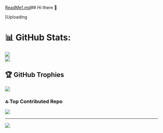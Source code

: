 [ReadMe1.md](https://github.com/user-attachments/files/15934306/ReadMe1.md)## Hi there 👋

<!--
**vuong123s/vuong123s** is a ✨ _special_ ✨ repository because its `README.md` (this file) appears on your GitHub profile.

Here are some ideas to get you started:

- 🔭 I’m currently working on ...
- 🌱 I’m currently learning ...
- 👯 I’m looking to collaborate on ...
- 🤔 I’m looking for help with ...
- 💬 Ask me about ...
- 📫 How to reach me: ...
- 😄 Pronouns: ...
- ⚡ Fun fact: ...
-->
[Uploading 
# 📊 GitHub Stats:
![](https://github-readme-streak-stats.herokuapp.com/?user=vuong123s&theme=dark&hide_border=false)<br/>
![](https://github-readme-stats.vercel.app/api/top-langs/?username=vuong123s&theme=dark&hide_border=false&include_all_commits=false&count_private=false&layout=compact)

## 🏆 GitHub Trophies
![](https://github-profile-trophy.vercel.app/?username=vuong123s&theme=radical&no-frame=false&no-bg=true&margin-w=4)

### 🔝 Top Contributed Repo
![](https://github-contributor-stats.vercel.app/api?username=vuong123s&limit=5&theme=dark&combine_all_yearly_contributions=true)

---
[![](https://visitcount.itsvg.in/api?id=vuong123s&icon=0&color=0)](https://visitcount.itsvg.in)

<!-- Proudly created with GPRM ( https://gprm.itsvg.in ) -->
